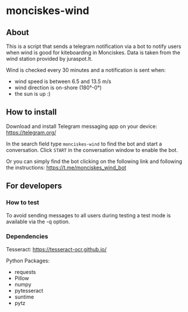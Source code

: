 # monciskes-wind

## About
This is a script that sends a telegram notification via a bot to notify users when wind is good for kiteboarding in Monciskes.
Data is taken from the wind station provided by juraspot.lt.

Wind is checked every 30 minutes and a notification is sent when:
* wind speed is between 6.5 and 13.5 m/s
* wind direction is on-shore (180°-0°)
* the sun is up :)

## How to install
Download and install Telegram messaging app on your device:
https://telegram.org/

In the search field type `monciskes-wind` to find the bot and start a conversation.
Click `START` in the conversation window to enable the bot.

Or you can simply find the bot clicking on the following link and following the instructions: https://t.me/monciskes_wind_bot

## For developers

### How to test
To avoid sending messages to all users during testing a test mode is available
via the -q option.

### Dependencies

Tesseract:
https://tesseract-ocr.github.io/

Python Packages:
- requests
- Pillow
- numpy
- pytesseract
- suntime
- pytz
